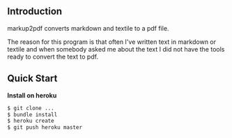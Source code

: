 Introduction
---

markup2pdf converts markdown and textile to a pdf file. 

The reason for this program is that often I've written text in markdown or textile and when somebody asked me about the text I did not have the tools ready to convert the text to pdf. 

Quick Start
---

**Install on heroku**

```bash
$ git clone ...
$ bundle install
$ heroku create
$ git push heroku master
```

